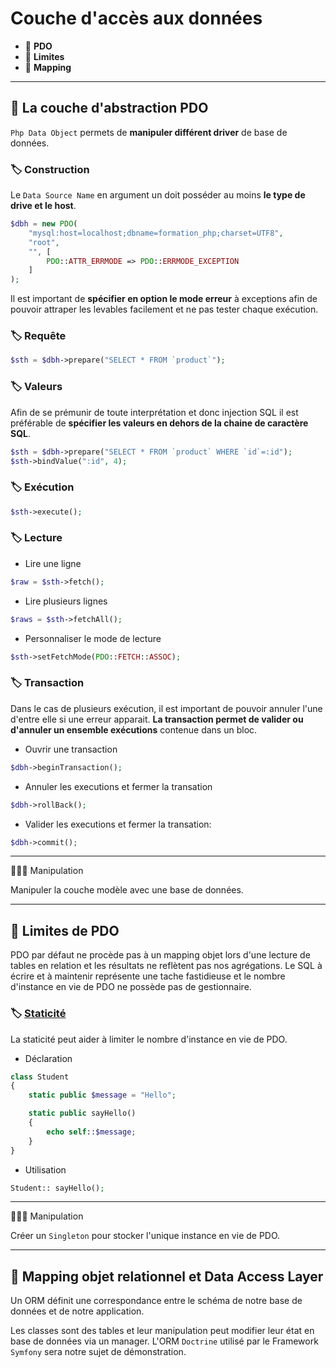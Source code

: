 # Couche d'accès aux données

*  🔖 **PDO**
*  🔖 **Limites**
*  🔖 **Mapping**

___

## 📑 La couche d'abstraction PDO

`Php Data Object` permets de **manipuler différent driver** de base de données.

### 🏷️ **Construction**

Le `Data Source Name` en argument un doit posséder au moins **le type de drive et le host**.

```php
$dbh = new PDO(
    "mysql:host=localhost;dbname=formation_php;charset=UTF8",
    "root",
    "", [
        PDO::ATTR_ERRMODE => PDO::ERRMODE_EXCEPTION
    ]
);
```

Il est important de **spécifier en option le mode erreur** à exceptions afin de pouvoir attraper les levables facilement et ne pas tester chaque exécution.

### 🏷️ **Requête**

```php
$sth = $dbh->prepare("SELECT * FROM `product`");
```

### 🏷️ **Valeurs**

Afin de se prémunir de toute interprétation et donc injection SQL il est préférable de **spécifier les valeurs en dehors de la chaine de caractère SQL**.

```php
$sth = $dbh->prepare("SELECT * FROM `product` WHERE `id`=:id");
$sth->bindValue(":id", 4);
```

### 🏷️ **Exécution**

```php
$sth->execute();
```

### 🏷️ **Lecture**

* Lire une ligne

```php
$raw = $sth->fetch();
```
* Lire plusieurs lignes

```php
$raws = $sth->fetchAll();
```

* Personnaliser le mode de lecture

```php
$sth->setFetchMode(PDO::FETCH::ASSOC);
```

### 🏷️ **Transaction**

Dans le cas de plusieurs exécution, il est important de pouvoir annuler l'une d'entre elle si une erreur apparait. **La transaction permet de valider ou d'annuler un ensemble exécutions** contenue dans un bloc.

* Ouvrir une transaction

```php
$dbh->beginTransaction();
```

* Annuler les executions et fermer la transation

```php
$dbh->rollBack();
```

* Valider les executions et fermer la transation:

```php
$dbh->commit();
```

___

👨🏻‍💻 Manipulation

Manipuler la couche modèle avec une base de données.

___

## 📑 Limites de PDO

PDO par défaut ne procède pas à un mapping objet lors d'une lecture de tables en relation et les résultats ne reflètent pas nos agrégations. Le SQL à écrire et à maintenir représente une tache fastidieuse et le nombre d'instance en vie de PDO ne possède pas de gestionnaire.

### 🏷️ **[Staticité](https://www.php.net/manual/fr/language.oop5.static.php)**

La staticité peut aider à limiter le nombre d'instance en vie de PDO.

* Déclaration

```php
class Student
{
    static public $message = "Hello";

    static public sayHello()
    {
        echo self::$message;
    }
}
```

* Utilisation

```php
Student:: sayHello();
```

___

👨🏻‍💻 Manipulation

Créer un `Singleton` pour stocker l'unique instance en vie de PDO.

___

## 📑 Mapping objet relationnel et Data Access Layer

Un ORM définit une correspondance entre le schéma de notre base de données et de notre application. 

Les classes sont des tables et leur manipulation peut modifier leur état en base de données via un manager. L'ORM `Doctrine` utilisé par le Framework `Symfony` sera notre sujet de démonstration.
